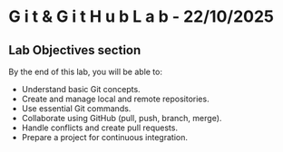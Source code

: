   #   G i t   &   G i t H u b   L a b - 22/10/2025 ## Lab Objectives sectionBy the end of this lab, you will be able to:- Understand basic Git concepts.- Create and manage local and remote repositories.- Use essential Git commands.- Collaborate using GitHub (pull, push, branch, merge).- Handle conflicts and create pull requests.- Prepare a project for continuous integration.